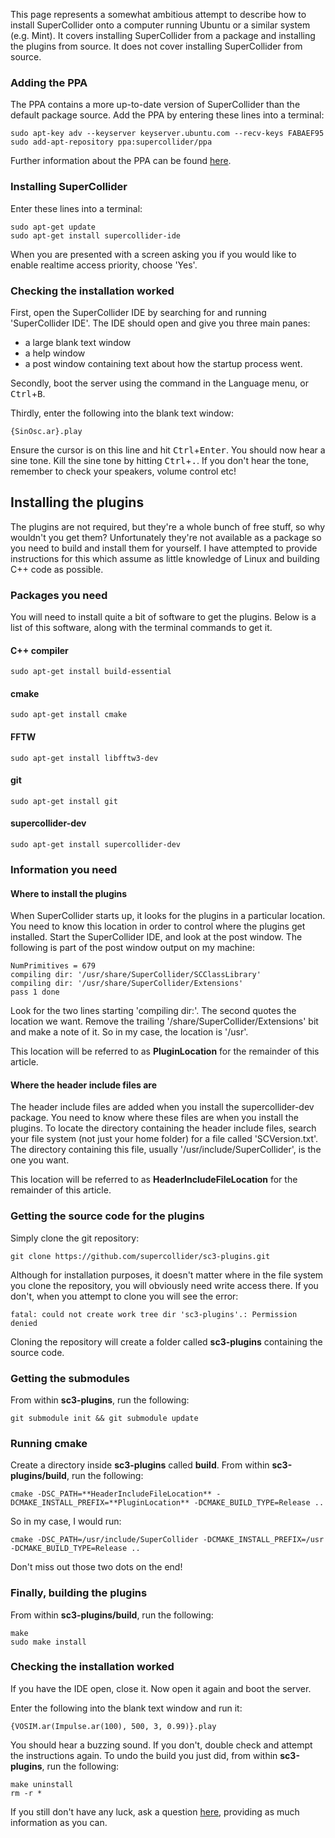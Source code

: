 This page represents a somewhat ambitious attempt to describe how to install SuperCollider onto a computer running Ubuntu or a similar system (e.g. Mint). It covers installing SuperCollider from a package and installing the plugins from source. It does not cover installing SuperCollider from source.
### Adding the PPA
The PPA contains a more up-to-date version of SuperCollider than the default package source. Add the PPA by entering these lines into a terminal:

    sudo apt-key adv --keyserver keyserver.ubuntu.com --recv-keys FABAEF95
    sudo add-apt-repository ppa:supercollider/ppa

Further information about the PPA can be found [here](https://launchpad.net/~supercollider/+archive/ppa).

### Installing SuperCollider
Enter these lines into a terminal:

    sudo apt-get update
    sudo apt-get install supercollider-ide

When you are presented with a screen asking you if you would like to enable realtime access priority, choose 'Yes'.

### Checking the installation worked
First, open the SuperCollider IDE by searching for and running 'SuperCollider IDE'. The IDE should open and give you three main panes:
* a large blank text window
* a help window
* a post window containing text about how the startup process went.

Secondly, boot the server using the command in the Language menu, or <kbd>Ctrl</kbd>+<kbd>B</kbd>.

Thirdly, enter the following into the blank text window:

    {SinOsc.ar}.play

Ensure the cursor is on this line and hit <kbd>Ctrl</kbd>+<kbd>Enter</kbd>. You should now hear a sine tone. Kill the sine tone by hitting <kbd>Ctrl</kbd>+<kbd>.</kbd>.
If you don't hear the tone, remember to check your speakers, volume control etc!

## Installing the plugins
The plugins are not required, but they're a whole bunch of free stuff, so why wouldn't you get them? Unfortunately they're not available as a package so you need to build and install them for yourself. I have attempted to provide instructions for this which assume as little knowledge of Linux and building C++ code as possible.
### Packages you need
You will need to install quite a bit of software to get the plugins. Below is a list of this software, along with the terminal commands to get it.
#### C++ compiler

    sudo apt-get install build-essential

#### cmake

    sudo apt-get install cmake

#### FFTW

    sudo apt-get install libfftw3-dev

#### git

    sudo apt-get install git

#### supercollider-dev

    sudo apt-get install supercollider-dev
### Information you need
#### Where to install the plugins
When SuperCollider starts up, it looks for the plugins in a particular location. You need to know this location in order to control where the plugins get installed.
Start the SuperCollider IDE, and look at the post window. The following is part of the post window output on my machine: 

    NumPrimitives = 679
    compiling dir: '/usr/share/SuperCollider/SCClassLibrary'
    compiling dir: '/usr/share/SuperCollider/Extensions'
    pass 1 done

Look for the two lines starting 'compiling dir:'. The second quotes the location we want. Remove the trailing '/share/SuperCollider/Extensions' bit and make a note of it. So in my case, the location is '/usr'.

This location will be referred to as **PluginLocation** for the remainder of this article.
#### Where the header include files are
The header include files are added when you install the supercollider-dev package. You need to know where these files are when you install the plugins.
To locate the directory containing the header include files, search your file system (not just your home folder) for a file called 'SCVersion.txt'. The directory containing this file, usually '/usr/include/SuperCollider', is the one you want.

This location will be referred to as **HeaderIncludeFileLocation** for the remainder of this article.
### Getting the source code for the plugins
Simply clone the git repository:

    git clone https://github.com/supercollider/sc3-plugins.git

Although for installation purposes, it doesn't matter where in the file system you clone the repository, you will obviously need write access there. If you don't, when you attempt to clone you will see the error:

    fatal: could not create work tree dir 'sc3-plugins'.: Permission denied

Cloning the repository will create a folder called **sc3-plugins** containing the source code.
### Getting the submodules
From within **sc3-plugins**, run the following:

    git submodule init && git submodule update

### Running cmake
Create a directory inside **sc3-plugins** called **build**. From within **sc3-plugins/build**, run the following:

    cmake -DSC_PATH=**HeaderIncludeFileLocation** -DCMAKE_INSTALL_PREFIX=**PluginLocation** -DCMAKE_BUILD_TYPE=Release ..

So in my case, I would run:

    cmake -DSC_PATH=/usr/include/SuperCollider -DCMAKE_INSTALL_PREFIX=/usr -DCMAKE_BUILD_TYPE=Release ..

Don't miss out those two dots on the end!
### Finally, building the plugins
From within **sc3-plugins/build**, run the following:

    make
    sudo make install

### Checking the installation worked
If you have the IDE open, close it. Now open it again and boot the server.

Enter the following into the blank text window and run it:

    {VOSIM.ar(Impulse.ar(100), 500, 3, 0.99)}.play

You should hear a buzzing sound. If you don't, double check and attempt the instructions again. To undo the build you just did, from within **sc3-plugins**, run the following:

    make uninstall
    rm -r *

If you still don't have any luck, ask a question [here](http://new-supercollider-mailing-lists-forums-use-these.2681727.n2.nabble.com/SuperCollider-Users-New-Use-this-f2676391.html), providing as much information as you can.